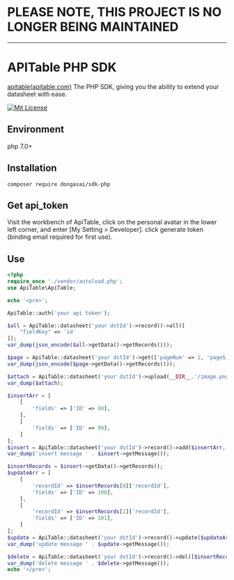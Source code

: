 # PLEASE NOTE, THIS PROJECT IS NO LONGER BEING MAINTAINED

---

# APITable PHP SDK

[apitable(apitable.com)](https://apitable.com) The PHP SDK, giving you the ability to extend your datasheet with ease.  

[![Mit License](https://img.shields.io/badge/License-MIT-blue.svg)](https://www.mit-license.org/)

## Environment

php 7.0+

## Installation

```shell
composer require dongasai/sdk-php
```

## Get api_token

Visit the workbench of ApiTable, click on the personal avatar in the lower left corner, and enter [My Setting > Developer]. click generate token (binding email required for first use).

## Use

```php
<?php
require_once './vendor/autoload.php';
use ApiTable\ApiTable;

echo '<pre>';

ApiTable::auth('your api token');

$all = ApiTable::datasheet('your dstId')->record()->all([
    "fieldKey" => 'id'
]);
var_dump(json_encode($all->getData()->getRecords()));

$page = ApiTable::datasheet('your dstId')->get(['pageNum' => 2, 'pageSize' => 2]);
var_dump(json_encode($page->getData()->getRecords()));

$attach = ApiTable::datasheet('your dstId')->upload(__DIR__.'/image.png');
var_dump($attach);

$insertArr = [
    [
        'fields' => ['ID' => 88],
    ],
    [
        'fields' => ['ID' => 99],
    ]
];
$insert = ApiTable::datasheet('your dstId')->record()->add($insertArr, 'name');
var_dump('insert message ' . $insert->getMessage());

$insertRecords = $insert->getData()->getRecords();
$updateArr = [
    [
        'recordId' => $insertRecords[0]['recordId'],
        'fields' => ['ID' => 100],
    ],
    [
        'recordId' => $insertRecords[1]['recordId'],
        'fields' => ['ID' => 101],
    ]
];
$update = ApiTable::datasheet('your dstId')->record()->update($updateArr, 'name');
var_dump('update message ' . $update->getMessage());

$delete = ApiTable::datasheet('your dstId')->record()->del([$insertRecords[0]['recordId'], $insertRecords[1]['recordId'],]);
var_dump('delete message ' . $delete->getMessage());
echo '</pre>';
```
